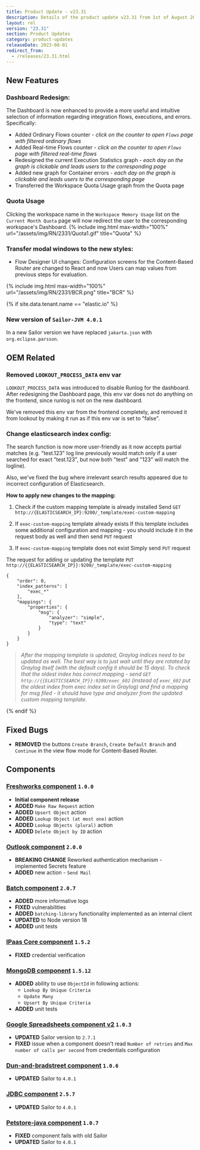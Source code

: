 ```yaml
---
title: Product Update - v23.31
description: Details of the product update v23.31 from 1st of August 2023.
layout: rel
version: "23.31"
section: Product Updates
category: product-updates
releaseDate: 2023-08-01
redirect_from:
  - /releases/23.31.html
---
```


## New Features
### Dashboard Redesign:
The Dashboard is now enhanced to provide a more useful and intuitive selection of information regarding integration flows, executions, and errors. Specifically:
* Added Ordinary Flows counter - *click on the counter to open `Flows` page with filtered ordinary flows*
* Added Real-time Flows counter - *click on the counter to open `Flows` page with filtered real-time flows*
* Redesigned the current Execution Statistics graph - *each day on the graph is clickable and leads users to the corresponding page*
* Added new graph for Container errors - *each day on the graph is clickable and leads users to the corresponding page*
* Transferred the Workspace Quota Usage graph from the Quota page

### Quota Usage
 Clicking the workspace name in the `Workspace Memory Usage` list on the `Current Month Quota` page will now redirect the user to the corresponding workspace's Dashboard.
 {% include img.html max-width="100%" url="/assets/img/RN/2331/Quota1.gif" title="Quota" %}

### Transfer modal windows to the new styles:
* Flow Designer UI changes: Configuration screens for the Content-Based Router are changed to React and now Users can map values from previous steps for evaluation.

{% include img.html max-width="100%" url="/assets/img/RN/2331/BCR.png" title="BCR" %}

{% if site.data.tenant.name == "elastic.io" %}

### New version of `Sailor-JVM 4.0.1`
In a new Sailor version we have replaced `jakarta.json` with `org.eclipse.parsson`.

## OEM Related
### Removed `LOOKOUT_PROCESS_DATA` env var
`LOOKOUT_PROCESS_DATA` was introduced to disable Runlog for the dashboard. After redesigning the Dashboard page, this env var does not do anything on the frontend, since runlog is not on the new dashboard.

We've removed this env var from the frontend completely, and removed it from lookout by making it run as if this env var is set to "false".

### Change elasticsearch index config:

The search function is now more user-friendly as it now accepts partial matches (e.g. "test.123" log line previously would match only if a user searched for exact "test.123", but now both "test" and "123" will match the logline).

Also, we've fixed the bug where irrelevant search results appeared due to incorrect configuration of Elasticsearch.

**How to apply new changes to the mapping:**
1. Check if the custom mapping template is already installed
Send `GET http://{ELASTICSEARCH_IP}:9200/_template/exec-custom-mapping`

2. If `exec-custom-mapping` template already exists
If this template includes some additional configuration and mapping - you should include it in the request body as well and then send `PUT` request

3. If `exec-custom-mapping` template does not exist
Simply send `PUT` request

The request for adding or updating the template
`PUT http://{{ELASTICSEARCH_IP}}:9200/_template/exec-custom-mapping`

```
{
    "order": 0,
    "index_patterns": [
        "exec_*"
    ],
    "mappings": {
        "properties": {
            "msg": {
                "analyzer": "simple",
                "type": "text"
            }
        }
    }
}
```
> *After the mapping template is updated, Graylog indices need to be updated as well. The best way is to just wait until they are rotated by Graylog itself (with the default config it should be 15 days). To check that the oldest index has correct mapping - send `GET http://{{ELASTICSEARCH_IP}}:9200/exec_602` (instead of `exec_602` put the oldest index from exec index set in Graylog) and find a mapping for msg filed - it should have type and analyzer from the updated custom mapping template.*

{% endif %}

## Fixed Bugs

*   **REMOVED** the buttons `Create Branch`, `Create Default Branch` and `Continue` in the view flow mode for Content-Based Router.

## Components

### [Freshworks component](/components/freshworks-component/) `1.0.0`
*   **Initial component release**
*   **ADDED** `Make Raw Request` action
*   **ADDED** `Upsert Object` action
*   **ADDED** `Lookup Object (at most one)` action
*   **ADDED** `Lookup Objects (plural)` action
*   **ADDED** `Delete Object by ID` action

### [Outlook component](/components/outlook/) `2.0.0`
*   **BREAKING CHANGE** Reworked authentication mechanism - implemented Secrets feature
*   **ADDED** new action - `Send Mail`

### [Batch component](/components/batch/) `2.0.7`
*   **ADDED** more informative logs
*   **FIXED** vulnerabilities
*   **ADDED** `batching-library` functionality implemented as an internal client
*   **UPDATED** to Node version 18
*   **ADDED** unit tests

### [IPaas Core component](/components/ipaas-core/) `1.5.2`
*   **FIXED** credential verification

### [MongoDB component](/components/mongodb/) `1.5.12`
*   **ADDED** ability to use `ObjectId` in following actions:
    * `Lookup By Unique Criteria`
    * `Update Many`
    * `Upsert By Unique Criteria`
*   **ADDED** unit tests

### [Google Spreadsheets component v2](/components/gspreadsheet-v2/) `1.0.3`
*   **UPDATED** Sailor version to `2.7.1`
*   **FIXED** issue when a component doesn't read `Number of retries` and `Max number of calls per second` from credentials configuration

### [Dun-and-bradstreet component](/components/dun-and-bradstreet/) `1.0.6`
*   **UPDATED** Sailor to `4.0.1`

### [JDBC component](/components/jdbc/) `2.5.7`
*   **UPDATED** Sailor to `4.0.1`

### [Petstore-java component](/components/petstore-java/) `1.0.7`
*   **FIXED** component fails with old Sailor
*   **UPDATED** Sailor to `4.0.1`